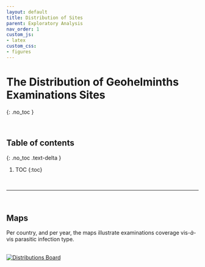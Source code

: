 ```yaml
---
layout: default
title: Distribution of Sites
parent: Exploratory Analysis
nav_order: 1
custom_js:
- latex 
custom_css:
- figures
---
```


# The Distribution of Geohelminths Examinations Sites
{: .no_toc }

<br>

## Table of contents
{: .no_toc .text-delta }

1. TOC
{:toc}

<br>

---

<br>

## Maps

Per country, and per year, the maps illustrate examinations coverage vis-$\grave{a}$-vis parasitic infection type.

<br>

<div class='tableauPlaceholder' id='viz1658272807558' style='position: relative'>
<noscript><a href='#'><img alt='Distributions Board ' src='https:&#47;&#47;public.tableau.com&#47;static&#47;images&#47;Di&#47;Distributions_16582607993460&#47;DistributionsBoard&#47;1_rss.png' style='border: none' /></a></noscript>
<object class='tableauViz'  style='display:none;'><param name='host_url' value='https%3A%2F%2Fpublic.tableau.com%2F' /> 
  <param name='embed_code_version' value='3' /> 
  <param name='site_root' value='' />
  <param name='name' value='Distributions_16582607993460&#47;DistributionsBoard' />
  <param name='tabs' value='no' />
  <param name='toolbar' value='yes' />
  <param name='static_image' value='https:&#47;&#47;public.tableau.com&#47;static&#47;images&#47;Di&#47;Distributions_16582607993460&#47;DistributionsBoard&#47;1.png' /> 
  <param name='animate_transition' value='yes' /><param name='display_static_image' value='yes' />
  <param name='display_spinner' value='yes' />
  <param name='display_overlay' value='yes' />
  <param name='display_count' value='yes' />
  <param name='language' value='en-GB' />
</object></div>                
<script type='text/javascript'>                    
var divElement = document.getElementById('viz1658272807558');                    
var vizElement = divElement.getElementsByTagName('object')[0];                    
vizElement.style.width='800px';vizElement.style.height='627px';                    
var scriptElement = document.createElement('script');                    
scriptElement.src = 'https://public.tableau.com/javascripts/api/viz_v1.js';                    
vizElement.parentNode.insertBefore(scriptElement, vizElement);                
</script>

<br>
<br>
<br>
<br>

